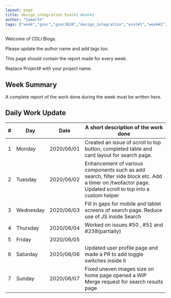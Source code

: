 ```yaml
---
layout: page
title: design_integration Eval#1 Week#2
author: "Samarth"
tags: ["week","gsoc","gsoc2020","design_integration","eval#1","week#2"]
---
```

Welcome of CDLI Blogs.

Please update the author name and add tags too. 

This page should contain the report made for every week.

Replace Project# with your project name.

## Week Summary

A complete report of the work done during the week must be written here. 


## Daily Work Update

|\#|Day|Date|A short description of the work done|  
|---	|---	|---	|---	|  
|1   	| Monday 	|   2020/06/01	| Created an issue of scroll to top button, completed table and card layout for search page. 	|  
|2   	| Tuesday  	|   2020/06/02	| Enhancement of various components such as add search, filter side block etc. Add a timer on /twofactor page. Updated scroll to top into a custom helper |  
|3   	| Wednesday  	|  2020/06/03 	| Fill in gaps for mobile and tablet screens of search page. Reduce use of JS inside Search	|  
|4   	| Thursday  	|   2020/06/04	| Worked on issues #50 , #51 and #238(partially)   	|  
|5   	| Friday  	|   2020/06/05	|   	|  
|6   	| Saturday  	|   2020/06/06	| Updated user profile page and made a PR to add toggle switches inside it   	|  
|7   	| Sunday  	|   2020/06/07	| Fixed uneven images size on home page opened a WIP Merge request for search results page 	|  
